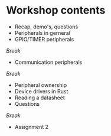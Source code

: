# Workshop contents

- Recap, demo's, questions
- Peripherals in gerneral
- GPIO/TIMER peripherals

*Break*

- Communication peripherals

*Break*

- Peripheral ownership
- Device drivers in Rust
- Reading a datasheet
- Questions

*Break*

- Assignment 2